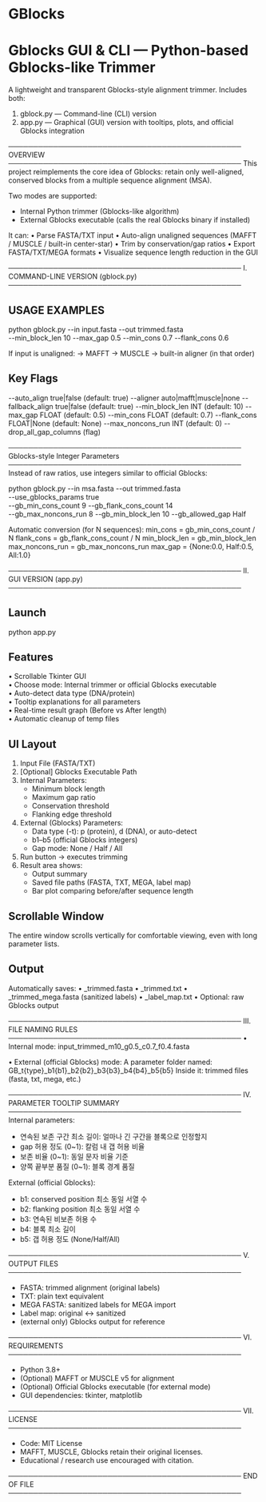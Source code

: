 # GBlocks

Gblocks GUI & CLI — Python-based Gblocks-like Trimmer
=====================================================

A lightweight and transparent Gblocks-style alignment trimmer.
Includes both:
  1) gblock.py — Command-line (CLI) version
  2) app.py    — Graphical (GUI) version with tooltips, plots, and official Gblocks integration

───────────────────────────────────────────────
OVERVIEW
───────────────────────────────────────────────
This project reimplements the core idea of Gblocks: 
retain only well-aligned, conserved blocks from a multiple sequence alignment (MSA).

Two modes are supported:
- Internal Python trimmer (Gblocks-like algorithm)
- External Gblocks executable (calls the real Gblocks binary if installed)

It can:
• Parse FASTA/TXT input
• Auto-align unaligned sequences (MAFFT / MUSCLE / built-in center-star)
• Trim by conservation/gap ratios
• Export FASTA/TXT/MEGA formats
• Visualize sequence length reduction in the GUI

───────────────────────────────────────────────
I. COMMAND-LINE VERSION (gblock.py)
───────────────────────────────────────────────

USAGE EXAMPLES
--------------
python gblock.py --in input.fasta --out trimmed.fasta \
  --min_block_len 10 --max_gap 0.5 --min_cons 0.7 --flank_cons 0.6

If input is unaligned:
→ MAFFT → MUSCLE → built-in aligner (in that order)

Key Flags
----------
--auto_align true|false        (default: true)
--aligner auto|mafft|muscle|none
--fallback_align true|false    (default: true)
--min_block_len INT            (default: 10)
--max_gap FLOAT                (default: 0.5)
--min_cons FLOAT               (default: 0.7)
--flank_cons FLOAT|None        (default: None)
--max_noncons_run INT          (default: 0)
--drop_all_gap_columns         (flag)

───────────────────────────────────────────────
Gblocks-style Integer Parameters
───────────────────────────────────────────────
Instead of raw ratios, use integers similar to official Gblocks:

python gblock.py --in msa.fasta --out trimmed.fasta \
  --use_gblocks_params true \
  --gb_min_cons_count 9 --gb_flank_cons_count 14 \
  --gb_max_noncons_run 8 --gb_min_block_len 10 --gb_allowed_gap Half

Automatic conversion (for N sequences):
  min_cons        = gb_min_cons_count / N
  flank_cons      = gb_flank_cons_count / N
  min_block_len   = gb_min_block_len
  max_noncons_run = gb_max_noncons_run
  max_gap         = {None:0.0, Half:0.5, All:1.0}

───────────────────────────────────────────────
II. GUI VERSION (app.py)
───────────────────────────────────────────────

Launch
-------
python app.py

Features
---------
• Scrollable Tkinter GUI  
• Choose mode: Internal trimmer or official Gblocks executable  
• Auto-detect data type (DNA/protein)  
• Tooltip explanations for all parameters  
• Real-time result graph (Before vs After length)  
• Automatic cleanup of temp files  

UI Layout
----------
1. Input File (FASTA/TXT)
2. [Optional] Gblocks Executable Path
3. Internal Parameters:
   - Minimum block length
   - Maximum gap ratio
   - Conservation threshold
   - Flanking edge threshold
4. External (Gblocks) Parameters:
   - Data type (-t): p (protein), d (DNA), or auto-detect
   - b1–b5 (official Gblocks integers)
   - Gap mode: None / Half / All
5. Run button → executes trimming
6. Result area shows:
   - Output summary
   - Saved file paths (FASTA, TXT, MEGA, label map)
   - Bar plot comparing before/after sequence length

Scrollable Window
-----------------
The entire window scrolls vertically for comfortable viewing, even with long parameter lists.

Output
-------
Automatically saves:
  • _trimmed.fasta
  • _trimmed.txt
  • _trimmed_mega.fasta  (sanitized labels)
  • _label_map.txt
  • Optional: raw Gblocks output

───────────────────────────────────────────────
III. FILE NAMING RULES
───────────────────────────────────────────────
• Internal mode:
  input_trimmed_m10_g0.5_c0.7_f0.4.fasta

• External (official Gblocks) mode:
  A parameter folder named:
    GB_t{type}_b1{b1}_b2{b2}_b3{b3}_b4{b4}_b5{b5}
  Inside it: trimmed files (fasta, txt, mega, etc.)

───────────────────────────────────────────────
IV. PARAMETER TOOLTIP SUMMARY
───────────────────────────────────────────────
Internal parameters:
  - 연속된 보존 구간 최소 길이: 얼마나 긴 구간을 블록으로 인정할지
  - gap 허용 정도 (0~1): 칼럼 내 갭 허용 비율
  - 보존 비율 (0~1): 동일 문자 비율 기준
  - 양쪽 끝부분 품질 (0~1): 블록 경계 품질

External (official Gblocks):
  - b1: conserved position 최소 동일 서열 수
  - b2: flanking position 최소 동일 서열 수
  - b3: 연속된 비보존 허용 수
  - b4: 블록 최소 길이
  - b5: 갭 허용 정도 (None/Half/All)

───────────────────────────────────────────────
V. OUTPUT FILES
───────────────────────────────────────────────
- FASTA: trimmed alignment (original labels)
- TXT: plain text equivalent
- MEGA FASTA: sanitized labels for MEGA import
- Label map: original ↔ sanitized
- (external only) Gblocks output for reference

───────────────────────────────────────────────
VI. REQUIREMENTS
───────────────────────────────────────────────
- Python 3.8+
- (Optional) MAFFT or MUSCLE v5 for alignment
- (Optional) Official Gblocks executable (for external mode)
- GUI dependencies: tkinter, matplotlib

───────────────────────────────────────────────
VII. LICENSE
───────────────────────────────────────────────
- Code: MIT License
- MAFFT, MUSCLE, Gblocks retain their original licenses.
- Educational / research use encouraged with citation.

───────────────────────────────────────────────
END OF FILE
───────────────────────────────────────────────
